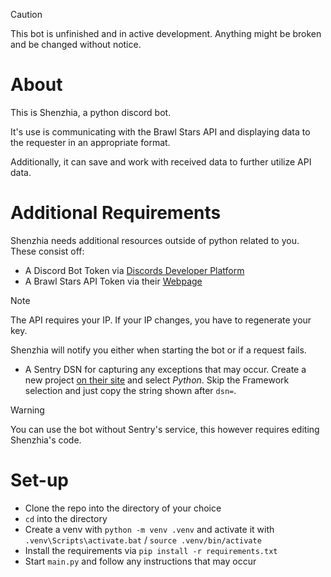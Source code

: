 > [!CAUTION]
> This bot is unfinished and in active development. Anything might be broken and be changed without notice.

# About
This is Shenzhia, a python discord bot.

It's use is communicating with the Brawl Stars API and displaying data to the requester in an appropriate format.

Additionally, it can save and work with received data to further utilize API data.

# Additional Requirements
Shenzhia needs additional resources outside of python related to you. These consist off:
- A Discord Bot Token via [Discords Developer Platform](https://discord.com/developers)
- A Brawl Stars API Token via their [Webpage](https://developer.brawlstars.com/#/)
> [!NOTE]
> The API requires your IP. If your IP changes, you have to regenerate your key. 
>
> Shenzhia will notify you either when starting the bot or if a request fails.

- A Sentry DSN for capturing any exceptions that may occur. Create a new project [on their site](https://sentry.io) and select *Python*. Skip the Framework selection and just copy the string shown after `dsn=`.

> [!WARNING]
> You can use the bot without Sentry's service, this however requires editing Shenzhia's code.

# Set-up
- Clone the repo into the directory of your choice
- `cd` into the directory
- Create a venv with `python -m venv .venv` and activate it with `.venv\Scripts\activate.bat` / `source .venv/bin/activate`
- Install the requirements via `pip install -r requirements.txt`
- Start `main.py` and follow any instructions that may occur
